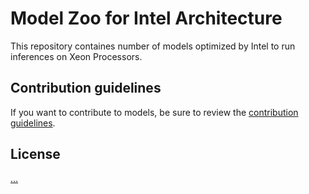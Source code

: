# Model Zoo for Intel Architecture

This repository containes number of models optimized by Intel to run inferences on Xeon Processors.

## Contribution guidelines

If you want to contribute to models, be sure to review the [contribution guidelines](...).

## License

[...](LICENSE)
